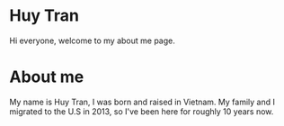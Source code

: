 # Huy Tran
 Hi everyone, welcome to my about me page.

# About me
 My name is Huy Tran, I was born and raised in Vietnam. My family and I migrated to the U.S in 2013, so I've been here for roughly 10 years now.

